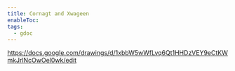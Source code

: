 ```yaml
---
title: Cornagt and Xwageen
enableToc: 
tags:
  - gdoc
---
```

https://docs.google.com/drawings/d/1xbbW5wWfLvq6Qt1HHDzVEY9eCtKWmkJrlNcOwOel0wk/edit
